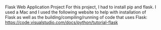 Flask Web Application Project For this project, I had to install pip and flask.
I used a Mac and I used the following website to help with installation of Flask as well as the building/compiling/running of code that uses Flask: 
https://code.visualstudio.com/docs/python/tutorial-flask
